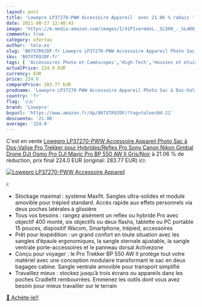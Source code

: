 ```yaml
---
layout: post
title: 'Lowepro LP37270-PWW Accessoire Appareil  avec 21.06 % rabais '
date: 2021-08-27 12:40:43
image: 'https://m.media-amazon.com/images/I/41P1va+mdxL._SL500_._SL400_.jpg'
comments: true
category: ofertas
author: 'tole.es'
slug: 'B07XTR9JDF-fr Lowepro LP37270-PWW Accessoire Appareil Photo Sac à Dos-...'
sku: 'B07XTR9JDF-fr'
tags: [ 'Accessoires Photo et Caméscopes','High-Tech','Housses et étuis pour appareils photo et caméscopes','Housses pour appareils photo','Housses pour appareils photo reflex','Photo et caméscopes','lowepro', ]
actualPrice: 224.0 EUR
currency: EUR
price: 224.0
comparePrice: 283.77 EUR
prodname: 'Lowepro LP37270-PWW Accessoire Appareil Photo Sac à Dos-Valise Pro Trekker pour Hybrides/Reflex Pro  Sony  Canon  Nikon  Gimbal  Drone  DJI Osmo Pro  DJI Mavic Pro BP 550 AW II Gris/Noir'
country: 'fr'
flag: '🇫🇷'
brand: 'Lowepro'
buyurl: 'https://www.amazon.fr/dp/B07XTR9JDF/?tag=tolees0d-21'
descuento: '21.06'
average: '224.0'
---
```


C'est en vente [Lowepro LP37270-PWW Accessoire Appareil Photo Sac à Dos-Valise Pro Trekker pour Hybrides/Reflex Pro  Sony  Canon  Nikon  Gimbal  Drone  DJI Osmo Pro  DJI Mavic Pro BP 550 AW II Gris/Noir](https://www.amazon.fr/dp/B07XTR9JDF/?tag=tolees0d-21)  à  21.06 % de réduction, prix final  224.0 EUR (original: 283.77 EUR) ici:

[![Lowepro LP37270-PWW Accessoire Appareil ](https://m.media-amazon.com/images/I/41P1va+mdxL._SL500_._SL400_.jpg)](https://www.amazon.fr/dp/B07XTR9JDF/?tag=tolees0d-21)

ℹ️:

- Stockage maximal : système Maxfit. Sangles ultra-solides et module amovible pour trépied standard. Accès rapide aux effets personnels via deux poches latérales à glissière
- Tous vos besoins : rangez aisément un reflex ou hybride Pro avec objectif 400 monté, six objectifs ou deux flashs, tablette ou PC portable 15 pouces, dispositif Wacom, Smartphone, trépied, accessoires
- Prêt pour lexpédition : un grand confort en toute situation avec les sangles d’épaule ergonomiques, la sangle sternale ajustable, la sangle ventrale porte-accessoires et le panneau dorsal Activezone
- Conçu pour voyager : le Pro Trekker BP 550 AW II protège tout votre matériel avec une conception modulaire transformant le sac en deux bagages cabine. Sangle ventrale amovible pour transport simplifié
- Travaillez mieux : stockez jusqu’à trois écrans ou appareils dans les poches Cradlefit rembourrées. Emmenez les outils dont vous avez besoin pour mieux travailler sur le terrain

[🛒 Achète-le!!](https://www.amazon.fr/dp/B07XTR9JDF/?tag=tolees0d-21)
